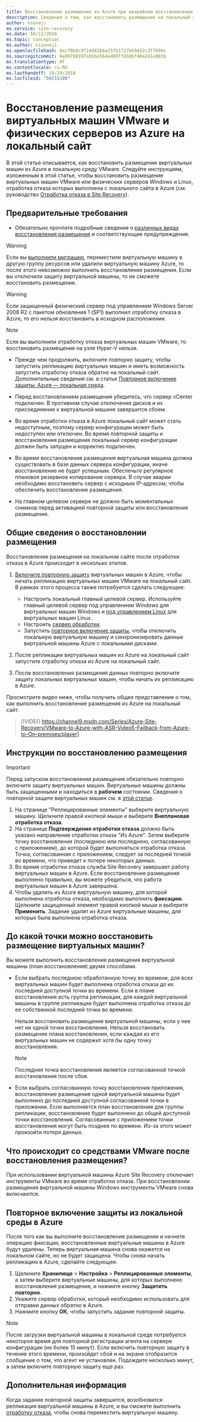 ```yaml
---
title: Восстановление размещения из Azure при аварийном восстановлении виртуальных машин VMware в Azure с помощью Azure Site Recovery | Документация Майкрософт
description: Сведения о том, как восстановить размещение на локальный сайт после отработки отказа в Azure в ходе аварийного восстановления виртуальных машин VMware и физических серверов в Azure.
author: nsoneji
ms.service: site-recovery
ms.date: 10/11/2018
ms.topic: conceptual
ms.author: nisoneji
ms.openlocfilehash: becf0b8c9f14d81b0a25fb1727b69452c3ff690c
ms.sourcegitcommit: 6e09760197a91be564ad60ffd3d6f48a241e083b
ms.translationtype: HT
ms.contentlocale: ru-RU
ms.lasthandoff: 10/29/2018
ms.locfileid: "50215180"
---
```

# <a name="fail-back-vmware-vms-and-physical-servers-from-azure-to-an-on-premises-site"></a>Восстановление размещения виртуальных машин VMware и физических серверов из Azure на локальный сайт

В этой статье описывается, как восстановить размещение виртуальных машин из Azure в локальную среду VMware. Следуйте инструкциям, изложенным в этой статье, чтобы восстановить размещение виртуальных машин VMware или физических серверов Windows и Linux, отработка отказа которых выполнена c локального сайта в Azure (см. руководство [Отработка отказа в Site Recovery](site-recovery-failover.md)).

## <a name="prerequisites"></a>Предварительные требования
- Обязательно прочтите подробные сведения о [различных видах восстановления размещения](concepts-types-of-failback.md) и соответствующие предупреждения.

> [!WARNING]
> Если вы [выполнили миграцию](migrate-overview.md#what-do-we-mean-by-migration), переместили виртуальную машину в другую группу ресурсов или удалили виртуальную машину Azure, то после этого невозможно выполнить восстановление размещения. Если вы отключили защиту виртуальной машины, то не сможете восстановить размещение.

> [!WARNING]
> Если защищенный физический сервер под управлением Windows Server 2008 R2 с пакетом обновления 1 (SP1) выполнил отработку отказа в Azure, то его нельзя восстановить в исходном расположении.

> [!NOTE]
> Если вы выполнили отработку отказа виртуальных машин VMware, то восстановить размещение на узле Hyper-V нельзя.


- Прежде чем продолжить, включите повторно защиту, чтобы запустить репликацию виртуальных машин и иметь возможность запустить отработку отказа обратно на локальный сайт. Дополнительные сведения см. в статье [Повторное включение защиты: Azure — локальная среда](vmware-azure-reprotect.md).

- Перед восстановлением размещения убедитесь, что сервер vCenter подключен. В противном случае отключение дисков и их присоединение к виртуальной машине завершится сбоем.

- Во время отработки отказа в Azure локальный сайт может стать недоступным, поэтому сервер конфигурации может быть недоступен или отключен. Во время повторной защиты и восстановления размещения локальный сервер конфигурации должен быть запущен и корректно подключен. 

- Во время восстановления размещения виртуальная машина должна существовать в базе данных сервера конфигурации, иначе восстановление не будет успешным. Обеспечьте регулярное плановое резервное копирование сервера. В случае аварии необходимо восстановить сервер с исходным IP-адресом, чтобы обеспечить восстановление размещения.

- На главном целевом сервере не должно быть моментальных снимков перед активацией повторной защиты или восстановления размещения.

## <a name="overview-of-failback"></a>Общие сведения о восстановлении размещения
Восстановление размещения на локальном сайте после отработки отказа в Azure происходит в несколько этапов.

1. [Включите повторную защиту](vmware-azure-reprotect.md) виртуальных машин в Azure, чтобы начать репликацию виртуальных машин VMware на локальный сайт. В рамках этого процесса также потребуется сделать следующее:

    * Настроить локальный главный целевой сервер. Используйте главный целевой сервер под управлением Windows для виртуальных машин Windows и [под управлением Linux](vmware-azure-install-linux-master-target.md) для виртуальных машин Linux.
    * Настроить [сервер обработки](vmware-azure-set-up-process-server-azure.md).
    * Запустить [повторное включение защиты](vmware-azure-reprotect.md), чтобы отключить локальную виртуальную машину и синхронизировать данные виртуальной машины Azure с локальными дисками.

2. После репликации виртуальных машин из Azure на локальный сайт запустите отработку отказа из Azure на локальный сайт.

3. После восстановления размещения данных повторно включите защиту локальных виртуальных машин, чтобы начать их репликацию в Azure.

Просмотрите видео ниже, чтобы получить общее представление о том, как выполнить восстановление размещения из Azure на локальный сайт.
> [!VIDEO https://channel9.msdn.com/Series/Azure-Site-Recovery/VMware-to-Azure-with-ASR-Video5-Failback-from-Azure-to-On-premises/player]


## <a name="steps-to-fail-back"></a>Инструкции по восстановлению размещения

> [!IMPORTANT]
> Перед запуском восстановления размещения обязательно повторно включите защиту виртуальных машин. Виртуальные машины должны быть защищенными и находиться в **рабочем** состоянии. Сведения о повторной защите виртуальных машин см. в [этой статье](vmware-azure-reprotect.md).

1. На странице "Реплицированные элементы" выберите виртуальную машину. Щелкните правой кнопкой мыши и выберите **Внеплановая отработка отказа**.
2. На странице **Подтверждение отработки отказа** должно быть указано направление отработки отказа "Из Azure". Затем выберите точку восстановления (последнюю или последнюю, согласованную с приложением), до которой будет выполняться отработка отказа. Точка, согласованная с приложением, следует за последней точкой во времени, что приведет к потере некоторых данных.
3. Во время отработки отказа служба Site Recovery завершает работу виртуальных машин в Azure. Если восстановление размещения выполнено правильно, вы можете убедиться, что работа виртуальных машин в Azure завершена.
4. Чтобы удалить из Azure виртуальную машину, для которой выполнена отработка отказа, необходимо выполнить **фиксацию**. Щелкните защищенный элемент правой кнопкой мыши и выберите **Применить**. Задание удалит из Azure виртуальные машины, для которых была выполнена отработка отказа.


## <a name="to-what-recovery-point-can-i-fail-back-the-virtual-machines"></a>До какой точки можно восстановить размещение виртуальных машин?

Вы можете выполнить восстановление размещения виртуальной машины (план восстановления) двумя способами.

- Если выбрать последнюю обработанную точку во времени, для всех виртуальных машин будет выполнена отработка отказа до их последней доступной точки во времени. Если в плане восстановления есть группа репликации, для каждой виртуальной машины в группе репликации будет выполнена отработка отказа до ее собственной последней точки во времени.

  Нельзя восстановить размещение виртуальной машины, если у нее нет ни одной точки восстановления. Нельзя восстановить размещение плана восстановления, если каждая из его виртуальных машин не содержит хотя бы одну точку восстановления.

  > [!NOTE]
  > Последняя точка восстановления является согласованной точкой восстановления после сбоя.

- Если выбрать согласованную точку восстановления приложения, восстановление размещения одной виртуальной машины будет выполнено до последней доступной согласованной точки в приложении. Если выполняется план восстановления для группы репликации, восстановление будет выполнено до общей доступной точки восстановления.
Согласованные с приложением точки восстановления могут быть позднее по времени. Из-за этого может произойти потеря данных.

## <a name="what-happens-to-vmware-tools-post-failback"></a>Что происходит со средствами VMware после восстановления размещения?

При использовании виртуальной машины Azure Site Recovery отключает инструменты VMware во время отработки отказа. При восстановлении размещения виртуальной машины Windows инструменты VMware снова включаются. 


## <a name="reprotect-from-on-premises-to-azure"></a>Повторное включение защиты из локальной среды в Azure
После того как вы выполните восстановление размещения и начнете операцию фиксации, восстановленные виртуальные машины в Azure будут удалены. Теперь виртуальная машина снова окажется на локальном сайте, но не будет защищена. Чтобы снова начать репликацию в Azure, сделайте следующее.

1. Щелкните **Хранилище** > **Настройка** > **Реплицированные элементы**, а затем выберите виртуальные машины, для которых выполнено восстановление размещения, и нажмите кнопку **Защитить повторно**.
2. Укажите сервер обработки, который необходимо использовать для отправки данных обратно в Azure.
3. Нажмите кнопку **ОК**, чтобы запустить задание повторной защиты.

> [!NOTE]
> После загрузки виртуальной машины в локальной среде потребуется некоторое время для повторной регистрации агента на сервере конфигурации (не более 15 минут). Если включить повторную защиту в течение этого времени, произойдет сбой и на экране отобразится сообщение о том, что агент не установлен. Подождите несколько минут, а затем включите повторную защиту еще раз.

## <a name="next-steps"></a>Дополнительная информация

Когда задание повторной защиты завершится, возобновится репликация виртуальной машины в Azure, и вы сможете выполнить [отработку отказа](site-recovery-failover.md), чтобы снова переместить виртуальную машину.


